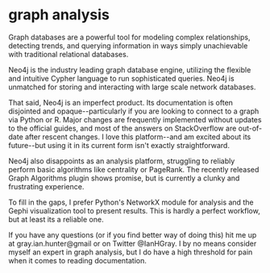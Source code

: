 # graph analysis
Graph databases are a powerful tool for modeling complex relationships, detecting trends, and querying information in ways simply unachievable with traditional relational databases.

Neo4j is the industry leading graph database engine, utilizing the flexible and intuitive Cypher language to run sophisticated queries. Neo4j is unmatched for storing and interacting with large scale network databases.

That said, Neo4j is an imperfect product. Its documentation is often disjointed and opaque--particularly if you are looking to connect to a graph via Python or R. Major changes are frequently implemented without updates to the official guides, and most of the answers on StackOverflow are out-of-date after rescent changes. I love this platform--and am excited about its future--but using it in its current form isn't exactly straightforward.

Neo4j also disappoints as an analysis platform, struggling to reliably perform basic algorithms like centrality or PageRank. The recently released Graph Algorithms plugin shows promise, but is currently a clunky and frustrating experience.

To fill in the gaps, I prefer Python's NetworkX module for analysis and the Gephi visualization tool to present results. This is hardly a perfect workflow, but at least its a reliable one.

If you have any questions (or if you find better way of doing this) hit me up at gray.ian.hunter@gmail or on Twitter @IanHGray. I by no means consider myself an expert in graph analysis, but I do have a high threshold for pain when it comes to reading documentation.
